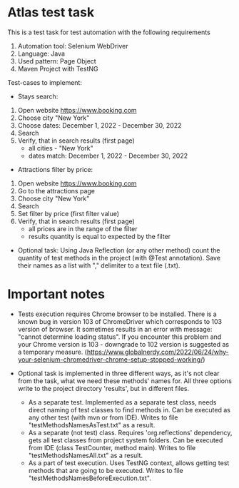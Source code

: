 # Atlas test task

This is a test task for test automation with the following requirements
1. Automation tool: Selenium WebDriver
2. Language: Java
4. Used pattern: Page Object
5. Maven Project with TestNG

Test-cases to implement:
- Stays search:
1) Open website https://www.booking.com
2) Choose city "New York"
3) Choose dates: December 1, 2022 - December 30, 2022
4) Search
5) Verify, that in search results (first page)
   - all cities - "New York"
   - dates match: December 1, 2022 - December 30, 2022

- Attractions filter by  price:
1) Open website https://www.booking.com
2) Go to the attractions page
3) Choose city "New York"
4) Search
5) Set filter by price (first filter value)
6) Verify, that in search results (first page)
   - all prices are in the range of the filter
   - results quantity is equal to expected by the filter

- Optional task:
  Using Java Reflection (or any other method) count the quantity of test methods in the project (with @Test annotation).
  Save their names as a list with "," delimiter to a text file (.txt).

# Important notes

- Tests execution requires Chrome browser to be installed.
There is a known bug in version 103 of ChromeDriver which corresponds to 103 version of browser.
It sometimes results in an error with message:
"cannot determine loading status".
If you encounter this problem and your Chrome version is 103 - downgrade to 102 version is suggested as a temporary measure.
  (https://www.globalnerdy.com/2022/06/24/why-your-selenium-chromedriver-chrome-setup-stopped-working/)

- Optional task is implemented in three different ways, as it's not clear from the task, what we need these methods' names for.
All three options write to the project directory 'results', but in different files.
  - As a separate test. Implemented as a separate test class, needs direct naming of test classes to find methods in.
    Can be executed as any other test (with mvn or from IDE). Writes to file "testMethodsNamesAsTest.txt" as a result.
  - As a separate (not test) class. Requires 'org.reflections' dependency, gets all test classes from project system folders.
    Can be executed from IDE (class TestCounter, method main). Writes to file "testMethodsNamesAll.txt" as a result.
  - As a part of test execution. Uses TestNG context, allows getting test methods that are going to be executed. Writes to file "testMethodsNamesBeforeExecution.txt".
